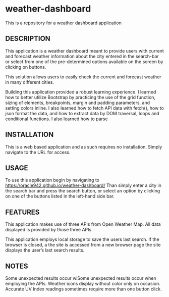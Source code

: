 # weather-dashboard
This is a repository for a weather dashboard application


## DESCRIPTION
This application is a weather dashboard meant to provide users with current and forecast weather information about the city entered in the search-bar or select from one of the pre-determined options available on the screen by clicking on buttons. 

This solution allows users to easily check the current and forecast weather in many different cities.

Building this application provided a robust learning experience. I learned how to better utilize Bootstrap by practicing the use of the grid function, sizing of elements, breakpoints, margin and padding parameters, and setting colors inline. I also learned how to fetch API data with fetch(), how to json format the data, and how to extract data by DOM traversal, loops and conditional functions. I also learned how to parse 

## INSTALLATION
This is a web based application and as such requires no installation. Simply navigate to the URL for access.  
## USAGE
To use this application begin by navigating to https://oracle942.github.io/weather-dashboard/ 
Than simply enter a city in the search bar and press the search button, or select an option by clicking on one of the buttons listed in the left-hand side bar. 


## FEATURES
This application makes use of three APIs from Open Weather Map. All data displayed is provided by those three APIs. 

This application employs local storage to save the users last search. If the browser is closed, a the site is accessed from a new browser page the site displays the user’s last search results.  


## NOTES

Some unexpected results occur wiSome unexpected results occur when employing the APIs. Weather icons display without color only on occasion. Accurate UV Index readings sometimes require more than one button click.  